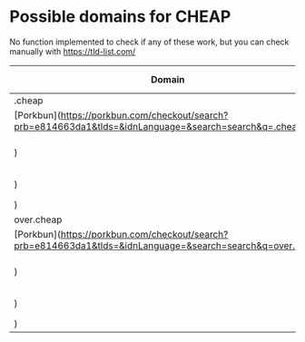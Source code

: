 # Possible domains for CHEAP

No function implemented to check if any of these work, but you can check manually with https://tld-list.com/

| Domain | Porkbun | NameCheap | Google Domains |
|---|---|---|---|
| .cheap | [Porkbun](https://porkbun.com/checkout/search?prb=e814663da1&tlds=&idnLanguage=&search=search&q=.cheap) | [Namecheap](https://www.namecheap.com/domains/registration/results/?domain=.cheap) | [Google](https://domains.google.com/registrar/search?searchTerm=.cheap) |
| over.cheap | [Porkbun](https://porkbun.com/checkout/search?prb=e814663da1&tlds=&idnLanguage=&search=search&q=over.cheap) | [Namecheap](https://www.namecheap.com/domains/registration/results/?domain=over.cheap) | [Google](https://domains.google.com/registrar/search?searchTerm=over.cheap) |
